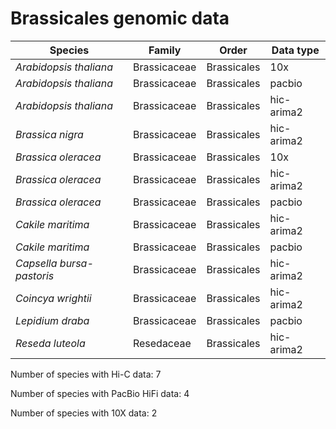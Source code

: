 # Brassicales genomic data

| Species | Family | Order | Data type |
| -- | --- | --- | --- |
| *Arabidopsis thaliana* | Brassicaceae | Brassicales | 10x |
| *Arabidopsis thaliana* | Brassicaceae | Brassicales | pacbio |
| *Arabidopsis thaliana* | Brassicaceae | Brassicales | hic-arima2 |
| *Brassica nigra* | Brassicaceae | Brassicales | hic-arima2 |
| *Brassica oleracea* | Brassicaceae | Brassicales | 10x |
| *Brassica oleracea* | Brassicaceae | Brassicales | hic-arima2 |
| *Brassica oleracea* | Brassicaceae | Brassicales | pacbio |
| *Cakile maritima* | Brassicaceae | Brassicales | hic-arima2 |
| *Cakile maritima* | Brassicaceae | Brassicales | pacbio |
| *Capsella bursa-pastoris* | Brassicaceae | Brassicales | hic-arima2 |
| *Coincya wrightii* | Brassicaceae | Brassicales | hic-arima2 |
| *Lepidium draba* | Brassicaceae | Brassicales | pacbio |
| *Reseda luteola* | Resedaceae | Brassicales | hic-arima2 |

Number of species with Hi-C data: 7

Number of species with PacBio HiFi data: 4

Number of species with 10X data: 2
